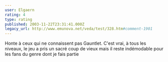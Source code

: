 ```yaml
---
user: Elgaern
rating: 4
type: rating
published: 2003-11-22T23:31:41.000Z
legacy_url: http://www.emunova.net/veda/test/328.htm#comment-1901
---
```

Honte à ceux qui ne connaissent pas Gauntlet. C'est vrai, à tous les niveaux, le jeu a pris un sacré coup de vieux mais il reste indémodable pour les fans du genre dont je fais partie